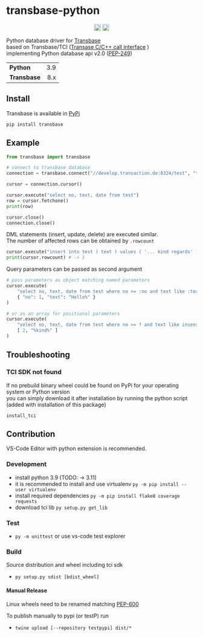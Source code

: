 # transbase-python

<p align="center">
    <a href="https://badge.fury.io/py/transbase"><img src="https://badge.fury.io/py/transbase.svg" alt="pypi version" height="18"></a>
    <a href="https://github.com/TransactionSoftwareGmbH/transbase-python/actions/workflows/python-verify.yml"><img src="https://github.com/TransactionSoftwareGmbH/transbase-python/actions/workflows/python-verify.yml/badge.svg " alt="test" height="18"></a>
</p>

Python database driver for [Transbase](https://www.transaction.de/produkte/transbase.html)  
based on Transbase/TCI ([Transase C/C++ call interface](https://www.transaction.de/transbase/doku/call-interface-tci.html) )  
implementing Python database api v2.0 ([PEP-249](https://www.python.org/dev/peps/pep-0249/))

|               |       |
| ------------- | ----: |
| **Python**    |   3.9 |
| **Transbase** |   8.x |

## Install

Transbase is available in [PyPi](https://test.pypi.org/project/transbase/)

```
pip install transbase
```

## Example

```python
from transbase import transbase

# connect to transbase database
connection = transbase.connect("//develop.transaction.de:8324/test", "test", "test")

cursor = connection.cursor()

cursor.execute("select no, text, date from test")
row = cursor.fetchone()
print(row)

cursor.close()
connection.close()
```

DML statements (insert, update, delete) are executed similar.  
The number of affected rows can be obtained by `.rowcount`

```python
cursor.execute("insert into test ( text ) values ( '... kind regards' )");
print(cursor.rowcount) # -> 1
```

Query parameters can be passed as second argument

```python
# pass parameters as object matching named parameters
cursor.execute(
    "select no, text, date from test where no >= :no and text like :text",
    { "no": 1, "text": "Hello%" }
)

# or as an array for positional parameters
cursor.execute(
    "select no, text, date from test where no >= ? and text like insensitive ?",
    [ 2, "%kind%" ]
)
```

## Troubleshooting

### TCI SDK not found

If no prebuild binary wheel could be found on PyPi for your operating system or Python version  
you can simply download it after installation by running the python script  
(added with installation of this package)

```
install_tci
```

## Contribution

VS-Code Editor with python extension is recommended.

### Development

- install python 3.9 (TODO: -> 3.11)
- it is recommended to install and use virtualenv
  `py -m pip install --user virtualenv`
- install required dependencies
  `py -m pip install flake8 coverage requests`
- download tci lib `py setup.py get_lib`

### Test

- `py -m unittest` or use vs-code test explorer

### Build

Source distribution and wheel including tci sdk

- `py setup.py sdist [bdist_wheel]`

#### Manual Release

Linux wheels need to be renamed matching [PEP-600](https://www.python.org/dev/peps/pep-0600/)

To publish manually to pypi (or testP) run

- `twine upload [--repository testpypi] dist/*`
